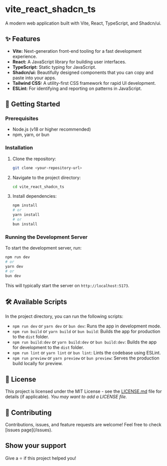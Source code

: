 # vite_react_shadcn_ts

A modern web application built with Vite, React, TypeScript, and Shadcn/ui.

## ✨ Features

*   **Vite:** Next-generation front-end tooling for a fast development experience.
*   **React:** A JavaScript library for building user interfaces.
*   **TypeScript:** Static typing for JavaScript.
*   **Shadcn/ui:** Beautifully designed components that you can copy and paste into your apps.
*   **Tailwind CSS:** A utility-first CSS framework for rapid UI development.
*   **ESLint:** For identifying and reporting on patterns in JavaScript.

## 🚀 Getting Started

### Prerequisites

*   Node.js (v18 or higher recommended)
*   npm, yarn, or bun

### Installation

1.  Clone the repository:
    ```bash
    git clone <your-repository-url>
    ```
2.  Navigate to the project directory:
    ```bash
    cd vite_react_shadcn_ts
    ```
3.  Install dependencies:
    ```bash
    npm install
    # or
    yarn install
    # or
    bun install
    ```

### Running the Development Server

To start the development server, run:

```bash
npm run dev
# or
yarn dev
# or
bun dev
```

This will typically start the server on `http://localhost:5173`.

## 🛠️ Available Scripts

In the project directory, you can run the following scripts:

*   `npm run dev` or `yarn dev` or `bun dev`: Runs the app in development mode.
*   `npm run build` or `yarn build` or `bun build`: Builds the app for production to the `dist` folder.
*   `npm run build:dev` or `yarn build:dev` or `bun build:dev`: Builds the app for development to the `dist` folder.
*   `npm run lint` or `yarn lint` or `bun lint`: Lints the codebase using ESLint.
*   `npm run preview` or `yarn preview` or `bun preview`: Serves the production build locally for preview.

## 📝 License

This project is licensed under the MIT License - see the [LICENSE.md](LICENSE.md) file for details (if applicable). *You may want to add a LICENSE file.*

## 🤝 Contributing

Contributions, issues, and feature requests are welcome!
Feel free to check [issues page](<your-repository-url>/issues).

## Show your support

Give a ⭐️ if this project helped you!
